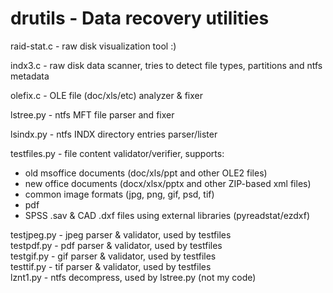 # drutils - Data recovery utilities

raid-stat.c - raw disk visualization tool :)

indx3.c     - raw disk data scanner, tries to detect file types, partitions and ntfs metadata

olefix.c    - OLE file (doc/xls/etc) analyzer & fixer

lstree.py   - ntfs MFT file parser and fixer

lsindx.py   - ntfs INDX directory entries parser/lister

testfiles.py - file content validator/verifier, supports:
  - old msoffice documents (doc/xls/ppt and other OLE2 files)
  - new office documents   (docx/xlsx/pptx and other ZIP-based xml files)
  - common image formats   (jpg, png, gif, psd, tif)
  - pdf
  - SPSS .sav & CAD .dxf files using external libraries (pyreadstat/ezdxf)


testjpeg.py - jpeg parser & validator, used by testfiles  
testpdf.py  - pdf  parser & validator, used by testfiles  
testgif.py  - gif  parser & validator, used by testfiles  
testtif.py  - tif  parser & validator, used by testfiles  
lznt1.py    - ntfs decompress, used by lstree.py (not my code)  
